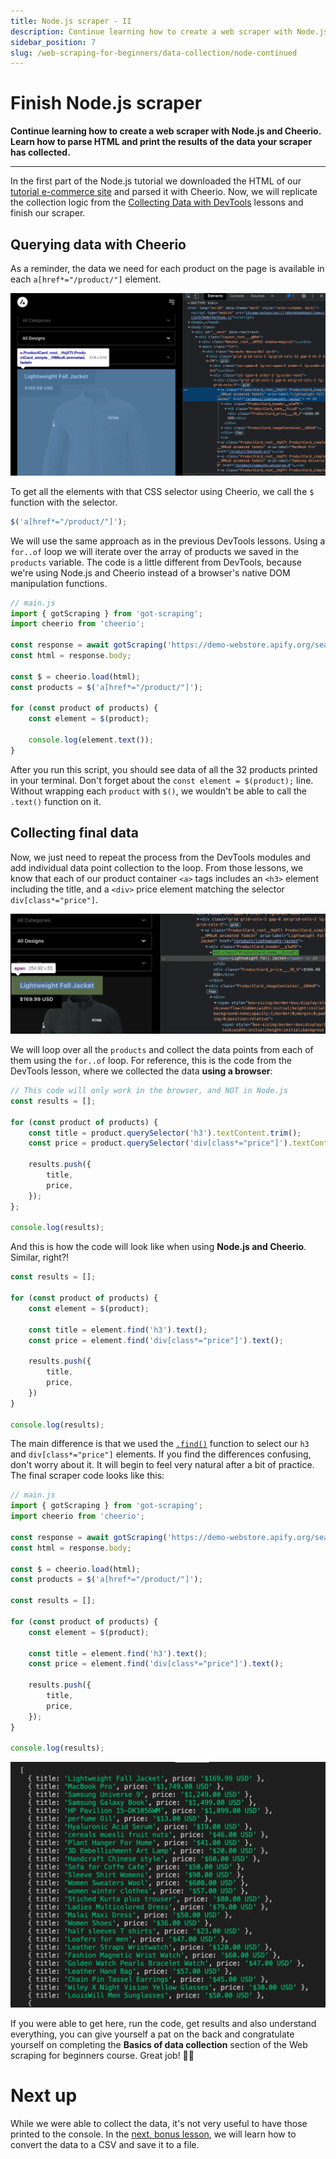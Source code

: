 ```yaml
---
title: Node.js scraper - II
description: Continue learning how to create a web scraper with Node.js and Cheerio. Learn how to parse HTML and print the results of the data your scraper has collected.
sidebar_position: 7
slug: /web-scraping-for-beginners/data-collection/node-continued
---
```


# [](#finish-scraper) Finish Node.js scraper

**Continue learning how to create a web scraper with Node.js and Cheerio. Learn how to parse HTML and print the results of the data your scraper has collected.**

---

In the first part of the Node.js tutorial we downloaded the HTML of our [tutorial e-commerce site](https://demo-webstore.apify.org/search/on-sale) and parsed it with Cheerio. Now, we will replicate the collection logic from the [Collecting Data with DevTools](./using_devtools.md) lessons and finish our scraper.

## [](#querying-with-cheerio) Querying data with Cheerio

As a reminder, the data we need for each product on the page is available in each `a[href*="/product/"]` element.

![Selecting an element from the Elements tab](./images/selecting-container-element.webp)

To get all the elements with that CSS selector using Cheerio, we call the `$` function with the selector.

```js
$('a[href*="/product/"]');
```

We will use the same approach as in the previous DevTools lessons. Using a `for..of` loop we will iterate over the array of products we saved in the `products` variable. The code is a little different from DevTools, because we're using Node.js and Cheerio instead of a browser's native DOM manipulation functions.

```js
// main.js
import { gotScraping } from 'got-scraping';
import cheerio from 'cheerio';

const response = await gotScraping('https://demo-webstore.apify.org/search/on-sale');
const html = response.body;

const $ = cheerio.load(html);
const products = $('a[href*="/product/"]');

for (const product of products) {
    const element = $(product);

    console.log(element.text());
}
```

After you run this script, you should see data of all the 32 products printed in your terminal. Don't forget about the `const element = $(product);` line. Without wrapping each `product` with `$()`, we wouldn't be able to call the `.text()` function on it.

## [](#collecting-data) Collecting final data

Now, we just need to repeat the process from the DevTools modules and add individual data point collection to the loop. From those lessons, we know that each of our product container `<a>` tags includes an `<h3>` element including the title, and a `<div>` price element matching the selector `div[class*="price"]`.

![Finding child elements in Elements tab](./images/find-child-elements.webp)

We will loop over all the `products` and collect the data points from each of them using the `for..of` loop. For reference, this is the code from the DevTools lesson, where we collected the data **using a browser**:

```js
// This code will only work in the browser, and NOT in Node.js
const results = [];

for (const product of products) {
    const title = product.querySelector('h3').textContent.trim();
    const price = product.querySelector('div[class*="price"]').textContent.trim();

    results.push({
        title,
        price,
    });
};

console.log(results);
```

And this is how the code will look like when using **Node.js and Cheerio**. Similar, right?!

```js
const results = [];

for (const product of products) {
    const element = $(product);

    const title = element.find('h3').text();
    const price = element.find('div[class*="price"]').text();

    results.push({
        title,
        price,
    })
}

console.log(results);
```

The main difference is that we used the [`.find()`](https://api.jquery.com/find/) function to select our `h3` and `div[class*="price"]` elements. If you find the differences confusing, don't worry about it. It will begin to feel very natural after a bit of practice. The final scraper code looks like this:

```js
// main.js
import { gotScraping } from 'got-scraping';
import cheerio from 'cheerio';

const response = await gotScraping('https://demo-webstore.apify.org/search/on-sale');
const html = response.body;

const $ = cheerio.load(html);
const products = $('a[href*="/product/"]');

const results = [];

for (const product of products) {
    const element = $(product);

    const title = element.find('h3').text();
    const price = element.find('div[class*="price"]').text();

    results.push({
        title,
        price,
    });
}

console.log(results);
```

![Printing all products' data to terminal](./images/terminal-all-products-data.webp)

If you were able to get here, run the code, get results and also understand everything, you can give yourself a pat on the back and congratulate yourself on completing the **Basics of data collection** section of the Web scraping for beginners course. Great job! 👏🎉

# [](#next) Next up

While we were able to collect the data, it's not very useful to have those printed to the console. In the [next, bonus lesson](./save_to_csv.md), we will learn how to convert the data to a CSV and save it to a file.
